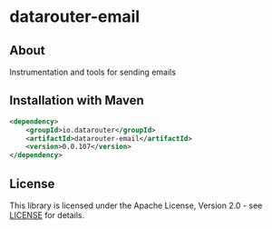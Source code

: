 # datarouter-email
## About
Instrumentation and tools for sending emails

## Installation with Maven

```xml
<dependency>
	<groupId>io.datarouter</groupId>
	<artifactId>datarouter-email</artifactId>
	<version>0.0.107</version>
</dependency>
```

## License

This library is licensed under the Apache License, Version 2.0 - see [LICENSE](../LICENSE) for details.
